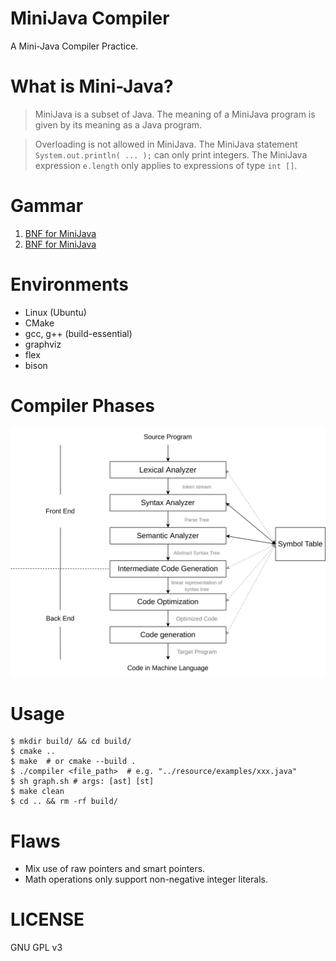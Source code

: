 MiniJava Compiler
======

A Mini-Java Compiler Practice.

# What is Mini-Java?

> MiniJava is a subset of Java. The meaning of a MiniJava program is given by its meaning as a Java program.  

> Overloading is not allowed in MiniJava. The MiniJava statement `System.out.println( ... );` can only print integers. The MiniJava expression `e.length` only applies to expressions of type `int []`.

# Gammar

1. [BNF for MiniJava](https://www.cambridge.org/us/features/052182060X/grammar.html)
2. [BNF for MiniJava](https://web.cs.ucla.edu/classes/spring11/cs132/cs132/mj/minijava.html)

# Environments

* Linux (Ubuntu)
* CMake
* gcc, g++ (build-essential)
* graphviz
* flex
* bison

# Compiler Phases

<div align="center">
    <img src="resource/phases.png" 
        width="600" height="auto" alt="Compiler Phases">
</div>

# Usage

``` shell
$ mkdir build/ && cd build/
$ cmake ..
$ make  # or cmake --build .
$ ./compiler <file_path>  # e.g. "../resource/examples/xxx.java"
$ sh graph.sh # args: [ast] [st]
$ make clean
$ cd .. && rm -rf build/
```

# Flaws

* Mix use of raw pointers and smart pointers.
* Math operations only support non-negative integer literals.

# LICENSE

GNU GPL v3

